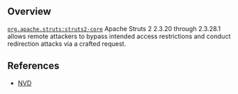 ## Overview
[`org.apache.struts:struts2-core`](http://search.maven.org/#search%7Cga%7C1%7Ca%3A%22struts2-core%22)
Apache Struts 2 2.3.20 through 2.3.28.1 allows remote attackers to bypass intended access restrictions and conduct redirection attacks via a crafted request.

## References
- [NVD](https://web.nvd.nist.gov/view/vuln/detail?vulnId=CVE-2016-4433)